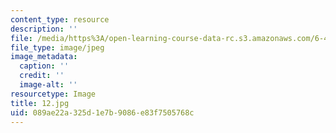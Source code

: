 ```yaml
---
content_type: resource
description: ''
file: /media/https%3A/open-learning-course-data-rc.s3.amazonaws.com/6-451-principles-of-digital-communication-ii-spring-2005/089ae22a325d1e7b9086e83f7505768c_12.jpg
file_type: image/jpeg
image_metadata:
  caption: ''
  credit: ''
  image-alt: ''
resourcetype: Image
title: 12.jpg
uid: 089ae22a-325d-1e7b-9086-e83f7505768c
---
```

